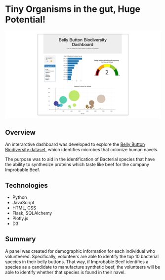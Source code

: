 # Tiny Organisms in the gut, Huge Potential!

![bell-button-dashboard](https://github.com/MariaGarzon/Gut-Microbiome-/blob/bf755ca0d10a42d993f2daf68c07cebca1d6eed0/Images/bell-button-dashboard.png)

## Overview

An interarctive dashboard was developed to explore the [Belly Button Biodiversity dataset](http://robdunnlab.com/projects/belly-button-biodiversity/), which identifies microbes that colonize human navels.

The purpose was to aid in the identification of Bacterial species that have the ability to synthesize proteins which taste like beef for the company Improbable Beef. 

## Technologies
- Python
- JavaScript
- HTML, CSS
- Flask, SQLAlchemy
- Plotly.js
- D3

## Summary 

A panel was created for demographic information for each individual who volunteered. Specifically, volunteers are able to identify the top 10 bacterial species in their belly buttons. That way, if Improbable Beef identifies a species as a candidate to manufacture synthetic beef, the volunteers will be able to identify whether that species is found in their navel.
